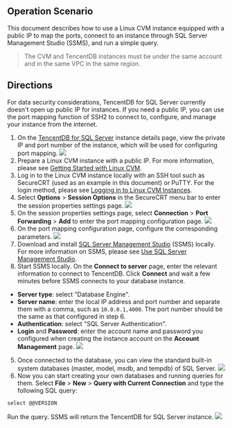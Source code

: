 ## Operation Scenario
This document describes how to use a Linux CVM instance equipped with a public IP to map the ports, connect to an instance through SQL Server Management Studio (SSMS), and run a simple query.
>The CVM and TencentDB instances must be under the same account and in the same VPC in the same region.

## Directions
For data security considerations, TencentDB for SQL Server currently doesn't open up public IP for instances. If you need a public IP, you can use the port mapping function of SSH2 to connect to, configure, and manage your instance from the internet.
1. On the [TencentDB for SQL Server](https://console.cloud.tencent.com/sqlserver) instance details page, view the private IP and port number of the instance, which will be used for configuring port mapping.
![](https://main.qcloudimg.com/raw/c92e46d1d767daef089cf689b4c11a5c.png)
2. Prepare a Linux CVM instance with a public IP. For more information, please see [Getting Started with Linux CVM](/doc/product/213/2936).
3. Log in to the Linux CVM instance locally with an SSH tool such as SecureCRT (used as an example in this document) or PuTTY. For the login method, please see [Logging in to Linux CVM Instances](/doc/product/213/5436).
4. Select **Options** > **Session Options** in the SecureCRT menu bar to enter the session properties settings page.
![](https://main.qcloudimg.com/raw/acbb1ad0a808ac59a0053063b75aab8b.png)
5. On the session properties settings page, select **Connection** > **Port Forwarding** > **Add** to enter the port mapping configuration page.
![](https://main.qcloudimg.com/raw/05f0cadcda75c6f931f34eb296a5ab6f.png)
6. On the port mapping configuration page, configure the corresponding parameters.
![](https://main.qcloudimg.com/raw/6b6b4a0ee3982ef6ec2261ce8cfc5559.png)
7. Download and install [SQL Server Management Studio](https://docs.microsoft.com/en-us/sql/ssms/download-sql-server-management-studio-ssms) (SSMS) locally. For more information on SSMS, please see [Use SQL Server Management Studio](https://docs.microsoft.com/en-us/sql/ssms/sql-server-management-studio-ssms?view=sql-server-ver15).
8. Start SSMS locally. On the **Connect to server** page, enter the relevant information to connect to TencentDB. Click **Connect** and wait a few minutes before SSMS connects to your database instance.
 - **Server type**: select "Database Engine".
 - **Server name**: enter the local IP address and port number and separate them with a comma, such as `10.0.0.1,4000`. The port number should be the same as that configured in step 6.
 - **Authentication**: select "SQL Server Authentication".
 - **Login** and **Password**: enter the account name and password you configured when creating the instance account on the **Account Management** page.
![](https://main.qcloudimg.com/raw/14d90aa2eda6c841680f0fdc74db8219.png)
5. Once connected to the database, you can view the standard built-in system databases (master, model, msdb, and tempdb) of SQL Server.
![](https://main.qcloudimg.com/raw/c65c02197b506bd5b326128f1a3983a0.png)
6. Now you can start creating your own databases and running queries for them. Select **File** > **New** > **Query with Current Connection** and type the following SQL query:
```
select @@VERSION
```
Run the query. SSMS will return the TencentDB for SQL Server instance.
![](//mc.qcloudimg.com/static/img/fbf64c03c7addda9c80fdd3dac7bbebb/image.png)



